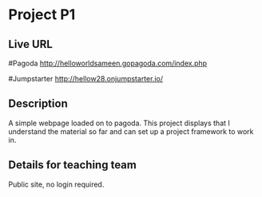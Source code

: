 # Project P1


## Live URL

#Pagoda
<http://helloworldsameen.gopagoda.com/index.php>

#Jumpstarter
<http://hellow28.onjumpstarter.io/>



## Description
A simple webpage loaded on to pagoda. This project displays that I understand the material so far and can set up a project framework to work in. 

## Details for teaching team
Public site, no login required.
